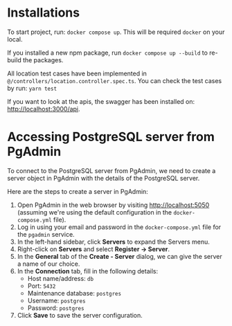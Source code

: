 # Installations

To start project, run: `docker compose up`. This will be required `docker` on your local.

If you installed a new npm package, run `docker compose up --build` to re-build the packages.

All location test cases have been implemented in `@/controllers/location.controller.spec.ts`. You can check the test cases by run: `yarn test`

If you want to look at the apis, the swagger has been installed on: [http://localhost:3000/api](http://localhost:3000/api).

# Accessing PostgreSQL server from PgAdmin

To connect to the PostgreSQL server from PgAdmin, we need to create a server object in PgAdmin with the details of the PostgreSQL server.

Here are the steps to create a server in PgAdmin:

1. Open PgAdmin in the web browser by visiting [http://localhost:5050](http://localhost:5050) (assuming we're using the default configuration in the `docker-compose.yml` file).
2. Log in using your email and password in the `docker-compose.yml` file for the `pgadmin` service.
3. In the left-hand sidebar, click **Servers** to expand the Servers menu.
4. Right-click on **Servers** and select **Register -> Server**.
5. In the **General** tab of the **Create - Server** dialog, we can give the server a name of our choice.
6. In the **Connection** tab, fill in the following details:
   - Host name/address: `db`
   - Port: `5432`
   - Maintenance database: `postgres`
   - Username: `postgres`
   - Password: `postgres`
7. Click **Save** to save the server configuration.
